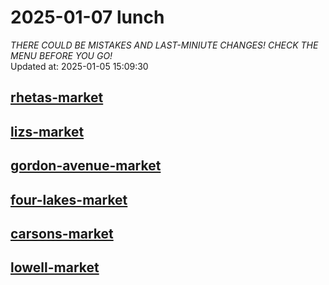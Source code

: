 # 2025-01-07 lunch  
*THERE COULD BE MISTAKES AND LAST-MINIUTE CHANGES! CHECK THE MENU BEFORE YOU GO!*  
Updated at: 2025-01-05 15:09:30  
## [rhetas-market](https://wisc-housingdining.nutrislice.com/menu/rhetas-market/lunch/2025-01-07)  
## [lizs-market](https://wisc-housingdining.nutrislice.com/menu/lizs-market/lunch/2025-01-07)  
## [gordon-avenue-market](https://wisc-housingdining.nutrislice.com/menu/gordon-avenue-market/lunch/2025-01-07)  
## [four-lakes-market](https://wisc-housingdining.nutrislice.com/menu/four-lakes-market/lunch/2025-01-07)  
## [carsons-market](https://wisc-housingdining.nutrislice.com/menu/carsons-market/lunch/2025-01-07)  
## [lowell-market](https://wisc-housingdining.nutrislice.com/menu/lowell-market/lunch/2025-01-07)  
  
